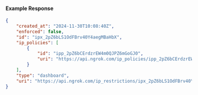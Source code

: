 <!-- Code generated for API Clients. DO NOT EDIT. -->

#### Example Response

```json
{
	"created_at": "2024-11-30T10:08:40Z",
	"enforced": false,
	"id": "ipx_2pZ6bLS1OdFBrv40Y4aegMBaHbX",
	"ip_policies": [
		{
			"id": "ipp_2pZ6bCErdzrEW4m0QJPZ6mGoGJ0",
			"uri": "https://api.ngrok.com/ip_policies/ipp_2pZ6bCErdzrEW4m0QJPZ6mGoGJ0"
		}
	],
	"type": "dashboard",
	"uri": "https://api.ngrok.com/ip_restrictions/ipx_2pZ6bLS1OdFBrv40Y4aegMBaHbX"
}
```
